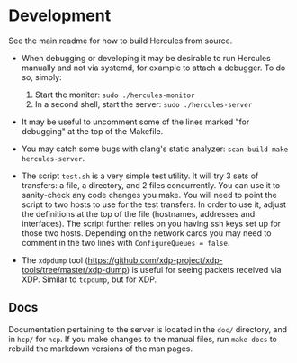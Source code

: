 # Development

See the main readme for how to build Hercules from source.

- When debugging or developing it may be desirable to run Hercules manually and
  not via systemd, for example to attach a debugger. To do so, simply:

  1. Start the monitor: `sudo ./hercules-monitor`
  2. In a second shell, start the server: `sudo ./hercules-server`

- It may be useful to uncomment some of the lines marked "for debugging" at the
  top of the Makefile.
  
- You may catch some bugs with clang's static analyzer:
  `scan-build make hercules-server`.

- The script `test.sh` is a very simple test utility. It will try 3 sets of
  transfers: a file, a directory, and 2 files concurrently.
  You can use it to sanity-check any code changes you make.
  You will need to point the script to two hosts to use for the test transfers.
  In order to use it, adjust the definitions at the top of the file
  (hostnames, addresses and interfaces).
  The script further relies on you having ssh keys set up for those two hosts.
  Depending on the network cards you may need to comment in the two lines with
  `ConfigureQueues = false`.

- The `xdpdump` tool
  (<https://github.com/xdp-project/xdp-tools/tree/master/xdp-dump>) is useful
  for seeing packets received via XDP. Similar to `tcpdump`, but for XDP.

## Docs
Documentation pertaining to the server is located in the `doc/` directory, and
in `hcp/` for `hcp`.
If you make changes to the manual files, run `make docs` to rebuild the
markdown versions of the man pages.

